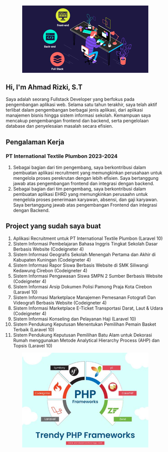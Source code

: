 <p align="center"><a href="#" target="_blank"><img src="123.gif" width="400" alt="Laravel Logo"></a></p>

## Hi, I'm Ahmad Rizki, S.T
Saya adalah seorang Fullstack Developer yang berfokus pada pengembangan aplikasi web. Selama satu tahun terakhir, saya telah aktif terlibat dalam pengembangan berbagai jenis aplikasi, dari aplikasi manajemen bisnis hingga sistem informasi sekolah. Kemampuan saya mencakup pengembangan frontend dan backend, serta pengelolaan database dan penyelesaian masalah secara efisien.

## Pengalaman Kerja

### PT International Textile Plumbon 2023-2024
1. Sebagai bagian dari tim pengembang, saya berkontribusi dalam pembuatan aplikasi recruitment yang memungkinkan perusahaan untuk mengelola proses perekrutan dengan lebih efisien. Saya bertanggung jawab atas pengembangan frontend dan integrasi dengan backend.
2. Sebagai bagian dari tim pengembang, saya berkontribusi dalam pembuatan aplikasi EHRD yang memungkinkan perusaahn untuk mengelola proses penerimaan karyawan, absensi, dan gaji karyawan. Saya bertanggung jawab atas pengembangan Frontend dan integrasi dengan Backend.

## Project yang sudah saya buat 

1. Aplikasi Recruitment untuk PT International Textile Plumbon (Laravel 10)
2. Sistem Informasi Pembelajaran Bahasa Inggris Tingkat Sekolah Dasar Berbasis Website (Codeigneter 4)
3. Sistem Informasi Geografis Sekolah Menengah Pertama dan Akhir di Kabupaten Kuningan (Codeigneter 4)
4. Sistem Informasi Rapor Siswa Berbasis Website di SMK Siliwangi Kedawung Cirebon (Codeigneter 4)
5. Sistem Informasi Pengawasan Siswa SMPN 2 Sumber Berbasis Website (Codeigneter 4)
6. Sistem Informasi Arsip Dokumen Polisi Pamong Praja Kota Cirebon (Laravel 10)
7. Sistem Informasi Marketplace Manajemen Pemesanan Fotografi Dan Videografi Berbasis Website (Codeigneter 4)
8. Sistem Informasi Marketplace E-Ticket Transportasi Darat, Laut & Udara (Codeigneter 4)
9. Sistem Informasi Konseling dan Pelayanan Haji (Laravel 10)
10. Sistem Pendukung Keputusan Menentukan Pemilihan Pemain Basket Terbaik (Laravel 10)
11. Sistem Pendukung Keputusan Pemilihan Batu Alam untuk Dekorasi Rumah menggunakan Metode Analytical Hierarchy Process (AHP) dan Topsis (Laravel 10)

<p align="center"><a href="#" target="_blank"><img src="2.jpg" width="400" alt="Laravel Logo"></a></p>
